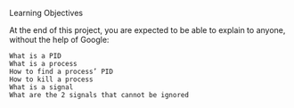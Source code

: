 Learning Objectives

At the end of this project, you are expected to be able to explain to anyone, without the help of Google:

    What is a PID
    What is a process
    How to find a process’ PID
    How to kill a process
    What is a signal
    What are the 2 signals that cannot be ignored
